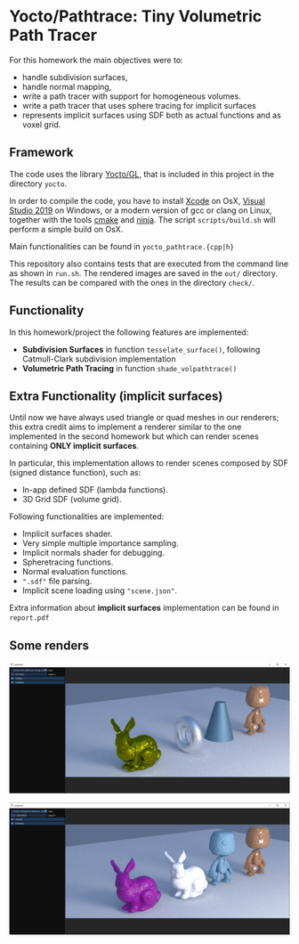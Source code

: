 # Yocto/Pathtrace: Tiny Volumetric Path Tracer

For this homework the main objectives were to:
- handle subdivision surfaces,
- handle normal mapping,
- write a path tracer with support for homogeneous volumes.
- write a path tracer that uses sphere tracing for implicit surfaces
- represents implicit surfaces using SDF both as actual functions and as voxel grid.

## Framework

The code uses the library [Yocto/GL](https://github.com/xelatihy/yocto-gl),
that is included in this project in the directory `yocto`.

In order to compile the code, you have to install
[Xcode](https://apps.apple.com/it/app/xcode/id497799835?mt=12)
on OsX, [Visual Studio 2019](https://visualstudio.microsoft.com/it/vs/) on Windows,
or a modern version of gcc or clang on Linux,
together with the tools [cmake](www.cmake.org) and [ninja](https://ninja-build.org).
The script `scripts/build.sh` will perform a simple build on OsX.

Main functionalities can be found in `yocto_pathtrace.{cpp|h}`

This repository also contains tests that are executed from the command line
as shown in `run.sh`. The rendered images are saved in the `out/` directory.
The results can be compared with the ones in the directory `check/`.


## Functionality

In this homework/project the following features are implemented:

- **Subdivision Surfaces** in function `tesselate_surface()`, following Catmull-Clark subdivision implementation
- **Volumetric Path Tracing** in function `shade_volpathtrace()`

## Extra Functionality (implicit surfaces)

Until now we have always used triangle or quad meshes in our renderers;
this extra credit aims to implement a renderer similar to the one implemented in
the second homework but which can render scenes containing **ONLY implicit
surfaces**.

In particular, this implementation allows to render scenes composed by SDF
(signed distance function), such as:
- In-app defined SDF (lambda functions).
- 3D Grid SDF (volume grid).

Following functionalities are implemented:
- Implicit surfaces shader.
- Very simple multiple importance sampling.
- Implicit normals shader for debugging.
- Spheretracing functions.
- Normal evaluation functions.
- `".sdf"` file parsing.
- Implicit scene loading using `"scene.json"`.

Extra information about **implicit surfaces** implementation can be found in `report.pdf`

## Some renders

![](out/extra/sdfunction_mis.PNG)

![](out/extra/mis_sdf.PNG)


